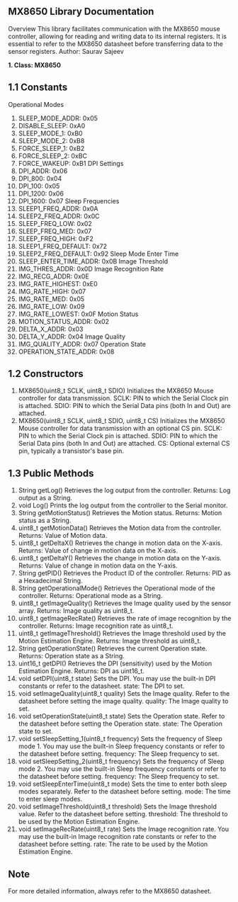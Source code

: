 MX8650 Library Documentation
---------------------------
Overview
This library facilitates communication with the MX8650 mouse controller, allowing for reading and writing data to its internal registers. It is essential to refer to the MX8650 datasheet before transferring data to the sensor registers.
Author: Saurav Sajeev

**1. Class: MX8650** 

1.1 Constants
---------
Operational Modes
1.	SLEEP_MODE_ADDR: 0x05
2.	DISABLE_SLEEP: 0xA0
3.	SLEEP_MODE_1: 0xB0
4.	SLEEP_MODE_2: 0xB8
5.	FORCE_SLEEP_1: 0xB2
6.	FORCE_SLEEP_2: 0xBC
7.	FORCE_WAKEUP: 0xB1
DPI Settings
1.	DPI_ADDR: 0x06
2.	DPI_800: 0x04
3.	DPI_100: 0x05
4.	DPI_1200: 0x06
5.	DPI_1600: 0x07
Sleep Frequencies
1.	SLEEP1_FREQ_ADDR: 0x0A
2.	SLEEP2_FREQ_ADDR: 0x0C
3.	SLEEP_FREQ_LOW: 0x02
4.	SLEEP_FREQ_MED: 0x07
5.	SLEEP_FREQ_HIGH: 0xF2
6.	SLEEP1_FREQ_DEFAULT: 0x72
7.	SLEEP2_FREQ_DEFAULT: 0x92
Sleep Mode Enter Time
1.	SLEEP_ENTER_TIME_ADDR: 0x0B
Image Threshold
1.	IMG_THRES_ADDR: 0x0D
Image Recognition Rate
1.	IMG_RECG_ADDR: 0x0E
2.	IMG_RATE_HIGHEST: 0xE0
3.	IMG_RATE_HIGH: 0x07
4.	IMG_RATE_MED: 0x05
5.	IMG_RATE_LOW: 0x09
6.	IMG_RATE_LOWEST: 0x0F
Motion Status
1.	MOTION_STATUS_ADDR: 0x02
2.	DELTA_X_ADDR: 0x03
3.	DELTA_Y_ADDR: 0x04
Image Quality
1.	IMG_QUALITY_ADDR: 0x07
Operation State
1.	OPERATION_STATE_ADDR: 0x08

1.2 Constructors
----------------
1.	MX8650(uint8_t SCLK, uint8_t SDIO)
Initializes the MX8650 Mouse controller for data transmission.
SCLK: PIN to which the Serial Clock pin is attached.
SDIO: PIN to which the Serial Data pins (both In and Out) are attached.
2.	MX8650(uint8_t SCLK, uint8_t SDIO, uint8_t CS)
Initializes the MX8650 Mouse controller for data transmission with an optional CS pin.
SCLK: PIN to which the Serial Clock pin is attached.
SDIO: PIN to which the Serial Data pins (both In and Out) are attached.
CS: Optional external CS pin, typically a transistor's base pin.

1.3 Public Methods
------------------
1.	String getLog()
Retrieves the log output from the controller.
Returns: Log output as a String.
2.	void Log()
Prints the log output from the controller to the Serial monitor.
3.	String getMotionStatus()
Retrieves the Motion status.
Returns: Motion status as a String.
4.	uint8_t getMotionData()
Retrieves the Motion data from the controller.
Returns: Value of Motion data.
5.	uint8_t getDeltaX()
Retrieves the change in motion data on the X-axis.
Returns: Value of change in motion data on the X-axis.
6.	uint8_t getDeltaY()
Retrieves the change in motion data on the Y-axis.
Returns: Value of change in motion data on the Y-axis.
7.	String getPID()
Retrieves the Product ID of the controller.
Returns: PID as a Hexadecimal String.
8.	String getOperationalMode()
Retrieves the Operational mode of the controller.
Returns: Operational mode as a String.
9.	uint8_t getImageQuality()
Retrieves the Image quality used by the sensor array.
Returns: Image quality as uint8_t.
10.	uint8_t getImageRecRate()
Retrieves the rate of image recognition by the controller.
Returns: Image recognition rate as uint8_t.
11.	uint8_t getImageThreshold()
Retrieves the Image threshold used by the Motion Estimation Engine.
Returns: Image threshold as uint8_t.
12.	String getOperationState()
Retrieves the current Operation state.
Returns: Operation state as a String.
13.	uint16_t getDPI()
Retrieves the DPI (sensitivity) used by the Motion Estimation Engine.
Returns: DPI as uint16_t.
14.	void setDPI(uint8_t state)
Sets the DPI. You may use the built-in DPI constants or refer to the datasheet.
state: The DPI to set.
15.	void setImageQuality(uint8_t quality)
Sets the Image quality. Refer to the datasheet before setting the image quality.
quality: The Image quality to set.
16.	void setOperationState(uint8_t state)
Sets the Operation state. Refer to the datasheet before setting the Operation state.
state: The Operation state to set.
17.	void setSleepSetting_1(uint8_t frequency)
Sets the frequency of Sleep mode 1. You may use the built-in Sleep frequency constants or refer to the datasheet before setting.
frequency: The Sleep frequency to set.
18.	void setSleepSetting_2(uint8_t frequency)
Sets the frequency of Sleep mode 2. You may use the built-in Sleep frequency constants or refer to the datasheet before setting.
frequency: The Sleep frequency to set.
19.	void setSleepEnterTime(uint8_t mode)
Sets the time to enter both sleep modes separately. Refer to the datasheet before setting.
mode: The time to enter sleep modes.
20.	void setImageThreshold(uint8_t threshold)
Sets the Image threshold value. Refer to the datasheet before setting.
threshold: The threshold to be used by the Motion Estimation Engine.
21.	void setImageRecRate(uint8_t rate)
Sets the Image recognition rate. You may use the built-in Image recognition rate constants or refer to the datasheet before setting.
rate: The rate to be used by the Motion Estimation Engine.

Note
----
For more detailed information, always refer to the MX8650 datasheet.


